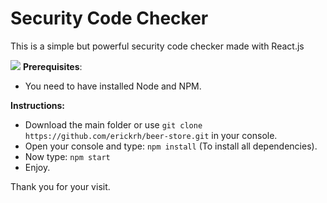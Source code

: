 # Security Code Checker

This is a simple but powerful security code checker made with React.js

![](https://imgur.com/AuQmyvm.png)
**Prerequisites**:
- You need to have installed Node and NPM.

**Instructions:**
- Download the main folder or use `git clone https://github.com/erickrh/beer-store.git` in your console.
- Open your console and type: `npm install` (To install all dependencies).
- Now type: `npm start`
- Enjoy.

Thank you for your visit.